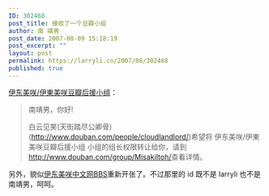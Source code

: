 ```yaml
---
ID: 302468
post_title: 接收了一个豆瓣小组
author: 南 靖男
post_date: 2007-08-09 15:18:19
post_excerpt: ""
layout: post
permalink: https://larryli.cn/2007/08/302468
published: true
---
```

<a href="http://www.douban.com/group/MisakiItoh/" title="伊东美咲/伊東美咲豆瓣后援小组">伊东美咲/伊東美咲豆瓣后援小组</a>：
<blockquote> 南靖男，你好!

白云见笑(天街踏尽公卿骨)(<a href="http://www.douban.com/people/cloudlandlord/">http://www.douban.com/people/cloudlandlord/</a>)希望将 伊东美咲/伊東美咲豆瓣后援小组 小组的组长权限转让给你，请到<a href="http://www.douban.com/group/MisakiItoh/">http://www.douban.com/group/MisakiItoh/</a>查看详情。</blockquote>
另外，貌似<a href="http://www.misaki-ito.com.cn/bbs/" title="伊东美咲中文网BBS">伊东美咲中文网BBS</a>重新开张了。不过那里的 id 既不是 larryli 也不是南靖男，呵呵。